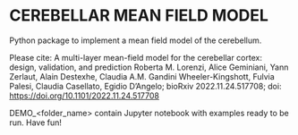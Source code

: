 # CEREBELLAR MEAN FIELD MODEL
Python package to implement a mean field model of the cerebellum.

Please cite: A multi-layer mean-field model for the cerebellar cortex: design, validation, and prediction
Roberta M. Lorenzi, Alice Geminiani, Yann Zerlaut, Alain Destexhe, Claudia A.M. Gandini Wheeler-Kingshott, Fulvia Palesi, Claudia Casellato, Egidio D’Angelo; bioRxiv 2022.11.24.517708; doi: https://doi.org/10.1101/2022.11.24.517708

DEMO_<folder_name> contain Jupyter notebook with examples ready to be run.
Have fun!
